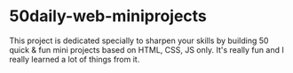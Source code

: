 # 50daily-web-miniprojects
This project is dedicated specially to sharpen your skills by building 50 quick &amp; fun mini projects based on HTML, CSS, JS only. It's really fun and I really learned a lot of things from it.

